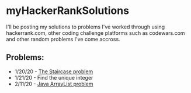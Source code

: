 # myHackerRankSolutions
I'll be posting my solutions to problems I've worked through using hackerrank.com, other coding challenge platforms such as codewars.com and other random problems I've come accross.

## Problems:
- 1/20/20 - [The Staircase problem](https://www.hackerrank.com/challenges/staircase/problem)
- 1/21/20 - Find the unique integer
- 2/11/20 - [Java ArrayList problem](https://www.hackerrank.com/challenges/java-arraylist/problem)
